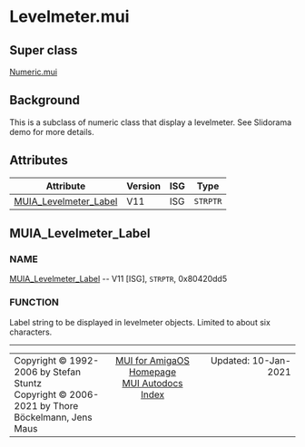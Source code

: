 # Levelmeter.mui
## Super class
[Numeric.mui](MUI_Numeric.md)
## Background
This is a subclass of numeric class that display a levelmeter. See Slidorama
demo for more details.
## Attributes
Attribute|Version|ISG|Type
---------|-------|---|----
[MUIA_Levelmeter_Label](MUI_Levelmeter.md/#MUIA_Levelmeter_Label)|V11|ISG|`STRPTR`

## MUIA_Levelmeter_Label
### NAME
[MUIA_Levelmeter_Label](MUI_Levelmeter.md/#MUIA_Levelmeter_Label) -- V11 [ISG], `STRPTR`, 0x80420dd5

### FUNCTION
Label string to be displayed in levelmeter objects. Limited to about six
characters.

----
<table class='compact' style='border: none; border-spacing: 0px; margin: 0px' width='100%'>
<tr>
<td style='text-align: left; vertical-align: top' width='33%'>Copyright &copy 1992-2006 by Stefan Stuntz<br>Copyright &copy 2006-2021 by Thore B&ouml;ckelmann, Jens Maus</TD>
<td style='text-align: center; vertical-align: top' width='33%'>
<a href=http://github.com/amiga-mui/muidev>MUI for AmigaOS Homepage</a><br>
<a href=http://github.com/amiga-mui/muidev/autodocs/autodocs.md>MUI Autodocs Index</a>
</td>
<td style='text-align: right; vertical-align: top' width='33%'>Updated: 10-Jan-2021</td>
</tr>
</table>
